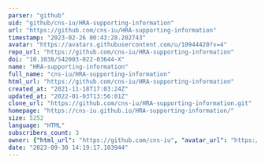 ```yaml
---
parser: "github"
uid: "github/cns-iu/HRA-supporting-information"
url: "https://github.com/cns-iu/HRA-supporting-information"
timestamp: "2023-02-26 00:43:28.202743"
avatar: "https://avatars.githubusercontent.com/u/10944420?v=4"
repo_url: "https://github.com/cns-iu/HRA-supporting-information"
doi: "10.1038/S42003-022-03644-X"
name: "HRA-supporting-information"
full_name: "cns-iu/HRA-supporting-information"
html_url: "https://github.com/cns-iu/HRA-supporting-information"
created_at: "2021-11-18T17:03:24Z"
updated_at: "2022-01-03T13:56:01Z"
clone_url: "https://github.com/cns-iu/HRA-supporting-information.git"
homepage: "https://cns-iu.github.io/HRA-supporting-information/"
size: 5252
language: "HTML"
subscribers_count: 3
owner: {"html_url": "https://github.com/cns-iu", "avatar_url": "https://avatars.githubusercontent.com/u/10944420?v=4", "login": "cns-iu", "type": "Organization"}
date: "2023-09-30 14:19:17.103944"
---
```

